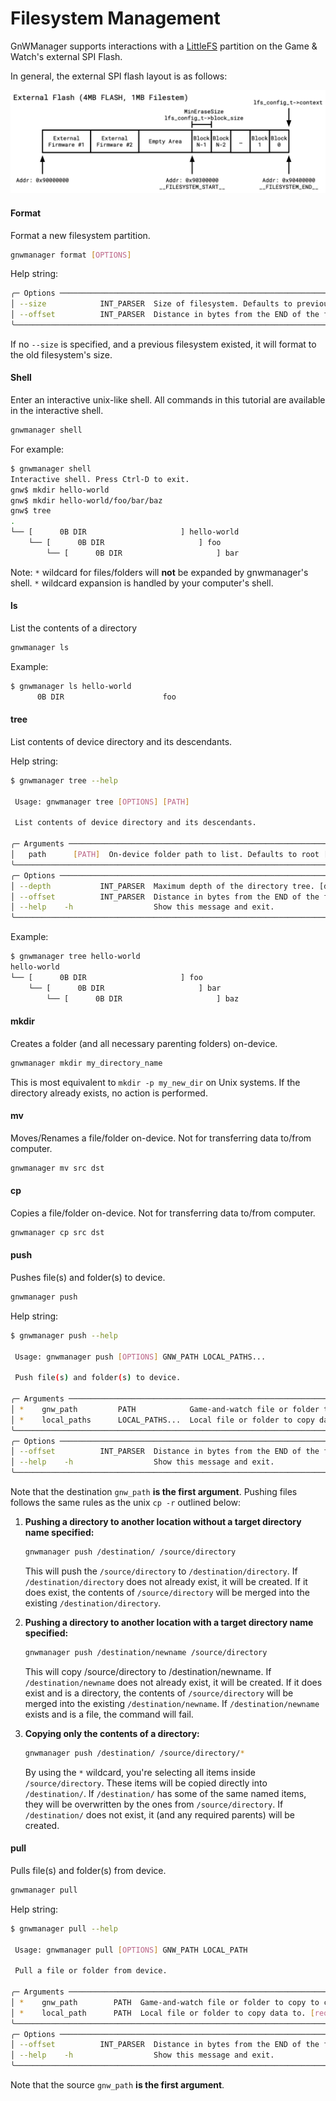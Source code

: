 # Filesystem Management
GnWManager supports interactions with a [LittleFS](https://github.com/littlefs-project/littlefs) partition on the Game & Watch's external SPI Flash.

In general, the external SPI flash layout is as follows:

<div align="center">
    <img src="../assets/tutorials/filesystem/address-space-overview.png">
</div>

#### Format
Format a new filesystem partition.

```bash
gnwmanager format [OPTIONS]
```

Help string:
```bash
╭─ Options ─────────────────────────────────────────────────────────────────────────────────────────────────────────╮
│ --size            INT_PARSER  Size of filesystem. Defaults to previous filesystem size.                           │
│ --offset          INT_PARSER  Distance in bytes from the END of the filesystem, to the END of flash. [default: 0] │
╰───────────────────────────────────────────────────────────────────────────────────────────────────────────────────╯
```

If no `--size` is specified, and a previous filesystem existed, it will format to the old filesystem's size.

#### Shell
Enter an interactive unix-like shell. All commands in this tutorial are available in the interactive shell.

```bash
gnwmanager shell
```

For example:

```bash
$ gnwmanager shell
Interactive shell. Press Ctrl-D to exit.
gnw$ mkdir hello-world
gnw$ mkdir hello-world/foo/bar/baz
gnw$ tree
.
└── [      0B DIR                     ] hello-world
    └── [      0B DIR                     ] foo
        └── [      0B DIR                     ] bar
```

Note: `*` wildcard for files/folders will **not** be expanded by gnwmanager's shell.
`*` wildcard expansion is handled by your computer's shell.

#### ls
List the contents of a directory

```bash
gnwmanager ls
```

Example:

```bash
$ gnwmanager ls hello-world
      0B DIR                      foo
```

#### tree
List contents of device directory and its descendants.

Help string:
```bash
$ gnwmanager tree --help

 Usage: gnwmanager tree [OPTIONS] [PATH]

 List contents of device directory and its descendants.

╭─ Arguments ───────────────────────────────────────────────────────────────────────────────────────────────────────╮
│   path      [PATH]  On-device folder path to list. Defaults to root [default: .]                                  │
╰───────────────────────────────────────────────────────────────────────────────────────────────────────────────────╯
╭─ Options ─────────────────────────────────────────────────────────────────────────────────────────────────────────╮
│ --depth           INT_PARSER  Maximum depth of the directory tree. [default: 2]                                   │
│ --offset          INT_PARSER  Distance in bytes from the END of the filesystem, to the END of flash. [default: 0] │
│ --help    -h                  Show this message and exit.                                                         │
╰───────────────────────────────────────────────────────────────────────────────────────────────────────────────────╯
```

Example:
```bash
$ gnwmanager tree hello-world
hello-world
└── [      0B DIR                     ] foo
    └── [      0B DIR                     ] bar
        └── [      0B DIR                     ] baz
```

#### mkdir
Creates a folder (and all necessary parenting folders) on-device.
```bash
gnwmanager mkdir my_directory_name
```

This is most equivalent to `mkdir -p my_new_dir` on Unix systems.
If the directory already exists, no action is performed.

#### mv
Moves/Renames a file/folder on-device. Not for transferring data to/from computer.
```bash
gnwmanager mv src dst
```

#### cp
Copies a file/folder on-device. Not for transferring data to/from computer.
```bash
gnwmanager cp src dst
```

#### push
Pushes file(s) and folder(s) to device.
```bash
gnwmanager push
```

Help string:
```bash
$ gnwmanager push --help

 Usage: gnwmanager push [OPTIONS] GNW_PATH LOCAL_PATHS...

 Push file(s) and folder(s) to device.

╭─ Arguments ───────────────────────────────────────────────────────────────────────────────────────────────────────╮
│ *    gnw_path         PATH            Game-and-watch file or folder to write to. [required]                       │
│ *    local_paths      LOCAL_PATHS...  Local file or folder to copy data from. [required]                          │
╰───────────────────────────────────────────────────────────────────────────────────────────────────────────────────╯
╭─ Options ─────────────────────────────────────────────────────────────────────────────────────────────────────────╮
│ --offset          INT_PARSER  Distance in bytes from the END of the filesystem, to the END of flash. [default: 0] │
│ --help    -h                  Show this message and exit.                                                         │
╰───────────────────────────────────────────────────────────────────────────────────────────────────────────────────╯
```

Note that the destination `gnw_path` **is the first argument**.
Pushing files follows the same rules as the unix `cp -r` outlined below:

1. **Pushing a directory to another location without a target directory name specified:**
   ```bash
   gnwmanager push /destination/ /source/directory
   ```
   This will push the `/source/directory` to `/destination/directory`.
   If `/destination/directory` does not already exist, it will be created.
   If it does exist, the contents of `/source/directory` will be merged into the existing `/destination/directory`.

2. **Pushing a directory to another location with a target directory name specified:**
   ```bash
   gnwmanager push /destination/newname /source/directory
   ```
   This will copy /source/directory to /destination/newname.
   If `/destination/newname` does not already exist, it will be created.
   If it does exist and is a directory, the contents of `/source/directory` will be merged into the existing `/destination/newname`.
   If `/destination/newname` exists and is a file, the command will fail.

3. **Copying only the contents of a directory:**
   ```bash
   gnwmanager push /destination/ /source/directory/*
   ```
   By using the `*` wildcard, you're selecting all items inside `/source/directory`.
   These items will be copied directly into `/destination/`.
   If `/destination/` has some of the same named items, they will be overwritten by the ones from `/source/directory`.
   If `/destination/` does not exist, it (and any required parents) will be created.


#### pull
Pulls file(s) and folder(s) from device.

```bash
gnwmanager pull
```

Help string:

```bash
$ gnwmanager pull --help

 Usage: gnwmanager pull [OPTIONS] GNW_PATH LOCAL_PATH

 Pull a file or folder from device.

╭─ Arguments ──────────────────────────────────────────────────────────────────────────────────────────────────────╮
│ *    gnw_path        PATH  Game-and-watch file or folder to copy to computer. [required]                         │
│ *    local_path      PATH  Local file or folder to copy data to. [required]                                      │
╰──────────────────────────────────────────────────────────────────────────────────────────────────────────────────╯
╭─ Options ────────────────────────────────────────────────────────────────────────────────────────────────────────╮
│ --offset          INT_PARSER  Distance in bytes from the END of the filesystem, to the END of flash. [default: 0]│
│ --help    -h                  Show this message and exit.                                                        │
╰──────────────────────────────────────────────────────────────────────────────────────────────────────────────────╯
```

Note that the source `gnw_path` **is the first argument**.
